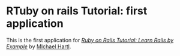 # RTuby on rails Tutorial: first application

This is the first application for
[*Ruby on Rails Tutorial: Learn Rails by Example*](http://railstutorial.org/)
by [MIchael Hartl](http://michaelhartl.com/).

